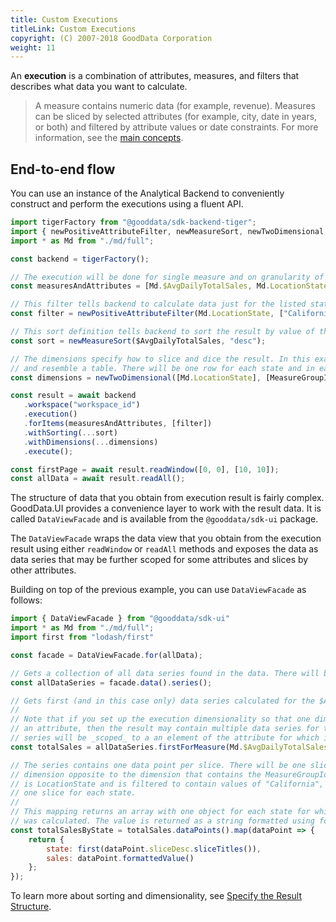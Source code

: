 ```yaml
---
title: Custom Executions
titleLink: Custom Executions
copyright: (C) 2007-2018 GoodData Corporation
weight: 11
---
```


<!-- Bear specific? -->

An **execution** is a combination of attributes, measures, and filters that describes what data you want to calculate.

> A measure contains numeric data (for example, revenue). Measures can be sliced by selected attributes (for example, city, date in years, or both) and filtered by attribute values or date constraints. For more information, see the [main concepts](../../get_raw_data/#measures-attributes-and-filters).

## End-to-end flow

You can use an instance of the Analytical Backend to conveniently construct and perform the executions using a fluent API.

```javascript
import tigerFactory from "@gooddata/sdk-backend-tiger";
import { newPositiveAttributeFilter, newMeasureSort, newTwoDimensional, MeasureGroupIdentifier } from "@gooddata/sdk-model";
import * as Md from "./md/full";

const backend = tigerFactory();

// The execution will be done for single measure and on granularity of single attribute.
const measuresAndAttributes = [Md.$AvgDailyTotalSales, Md.LocationState];

// This filter tells backend to calculate data just for the listed states.
const filter = newPositiveAttributeFilter(Md.LocationState, ["California", "Texas", "Oregon"])

// This sort definition tells backend to sort the result by value of the $AvgDailyTotalSales
const sort = newMeasureSort($AvgDailyTotalSales, "desc");

// The dimensions specify how to slice and dice the result. In this example the result will be two dimensional
// and resemble a table. There will be one row for each state and in each row there will be one columns for measure.
const dimensions = newTwoDimensional([Md.LocationState], [MeasureGroupIdentifier]);

const result = await backend
   .workspace("workspace_id")
   .execution()
   .forItems(measuresAndAttributes, [filter])
   .withSorting(...sort)
   .withDimensions(...dimensions)
   .execute();

const firstPage = await result.readWindow([0, 0], [10, 10]);
const allData = await result.readAll();
```

The structure of data that you obtain from execution result is fairly complex. GoodData.UI provides a convenience
layer to work with the result data. It is called `DataViewFacade` and is available from the `@gooddata/sdk-ui` package.

The `DataViewFacade` wraps the data view that you obtain from the execution result using either `readWindow` or `readAll` methods
and exposes the data as data series that may be further scoped for some attributes and slices by other attributes.

Building on top of the previous example, you can use `DataViewFacade` as follows:

```javascript
import { DataViewFacade } from "@gooddata/sdk-ui"
import * as Md from "./md/full";
import first from "lodash/first"

const facade = DataViewFacade.for(allData);

// Gets a collection of all data series found in the data. There will be exactly one series for the $AvgDailyTotalSales
const allDataSeries = facade.data().series();

// Gets first (and in this case only) data series calculated for the $AvgDailyTotalSales measure.
//
// Note that if you set up the execution dimensionality so that one dimension contains both MeasureGroupIdentifier and
// an attribute, then the result may contain multiple data series for the $AvgDailyTotalSales. Each of the data
// series will be _scoped_ to a an element of the attribute for which it was calculated.
const totalSales = allDataSeries.firstForMeasure(Md.$AvgDailyTotalSales);

// The series contains one data point per slice. There will be one slice for each attribute element in the
// dimension opposite to the dimension that contains the MeasureGroupIdentifier. In this case that attribute
// is LocationState and is filtered to contain values of "California", "Texas" and "Oregon". There will be
// one slice for each state.
//
// This mapping returns an array with one object for each state for which the value of the $AvgDailyTotalSales measure
// was calculated. The value is returned as a string formatted using format string defined for the measure.
const totalSalesByState = totalSales.dataPoints().map(dataPoint => {
    return {
        state: first(dataPoint.sliceDesc.sliceTitles()),
        sales: dataPoint.formattedValue()
    };
});

```

To learn more about sorting and dimensionality, see [Specify the Result Structure](../specify_result_structure/).
